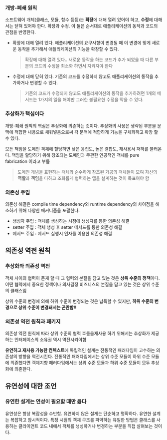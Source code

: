 ### 개방-폐쇄 원칙

소프트웨어 개체(클래스, 모듈, 함수 등등)는 **확장**에 대해 열려 있어야 하고, **수정**에 대해서는 닫혀 있어야 한다. 
확장과 수정. 이 둘은 순서대로 애플리케이션의 동작과 코드의 관점을 반영한다. 

- 확장에 대해 열려 있다. 애플리케이션의 요구사항이 변경될 때 이 변경에 맞게 새로운 동작을 추가해서 애플리케이션의 기능을 확장할 수 있다.

  >확장에 대해 열려 있다.. 새로운 동작을 하는 코드가 추가 되었을 때 다른 부분의 코드의 수정을 최소화 하면서 지켜져야 한다

- 수정에 대해 닫혀 있다. 기존의 코드를 수정하지 않고도 애플리케이션의 동작을 추가하거나 변경할 수 있다.

  > 기존의 코드가 수정되지 않고도 애플리케이션의 동작을 추가하려면 1개의 메서드는 1가지의 일을 해야만 그러한 불필요한 수정을 막을 수 있다.

### 추상화가 핵심이다 

개방-폐쇄 원칙의 핵심은 추상화에 의존하는 것이다. 추상화의 사용은 생략된 부분을 문맥에 적합한 내용으로 채워넣음으로써 각 문맥에 적합하게 기능을 구체화하고 확장 할 수 있다.

모든 책임을 도메인 객체에 할당하면 낮은 응집도, 높은 결합도, 재사용서 저하를 불러온다. 책임을 할당하기 위해 창조되는 도메인과 무관한 인공적인 객체를 pure fabrication 이라고 부름

> 도메인 개념을 표현하는 객체와 순수하게 창조된 가공의 객체들이 모여 자신의 **역할**과 **책임**을 다하고 조화롭게 협력하는 앱을 설계하는 것이 목표여야 함

### 의존성 주입

의존성 해결은 compile time dependency와 runtime dependency의 차이점을 해소하기 위해 다양한 매커니즘을 포괄한다. 

- 생성자 주입 : 객체를 생성하는 시점에 생성자를 통한 의존성 해결
- setter 주입 : 객체 생성 후 setter 메서드를 통한 의존성 해결
- 메서드 주입 : 메서드 실행시 인자를 이용한 의존성 해결

## 의존성 역전 원칙

### 추상화와 의존성 역전

객체 사이의 협력이 존재 할 때 그 협력의 본질을 담고 있는 것은 **상위 수준의 정책**이다.  어떤 협력에서 중요한 정책이나 의사결정 비즈니스의 본질을 담고 있는 것은 상위 수준의 클래스임

상위 수준의 변경에 의해 하위 수준이 변경되는 것은 납득할 수 있지만, **하위 수준의 변경으로 상위 수준이 변경돼서는 곤란함!!**

### 의존성 역전 원칙과 패키지

의존성 역전 원칙에 따라 상위 수준의 협력 흐름을재사용 하기 위해서는 추상화가 제공하는 인터페이스의 소유권 역시 역전시켜야함

**유연하고 재사용 가능한 컨텍스트**에 독립적인 설계는 전통적인 패러다임이 고수하는 의존성의 방향을 역전시킨다. 전통적인 패러다임에서는 상위 수준 모듈이 하위 수준 모듈에 의존했다면 객체지향 패러다임에서는 상위 수준 모듈과 하위 수준 모듈이 모두 추상화에 의존한다. 

## 유연성에 대한 조언

### 유연한 설계는 연성이 필요할 때만 옳다

유연성은 항상 복잡성을 수반함. 유연하지 않은 설계는 단순하고 명확하다. 유연한 설계는 복잡하고 암시적이다. 특정 시점의 객체 구조를 파악하는 유일한 방법은 클래스를 사용하는 클라이언트 코드 내에서 객체를 생성하거나 변경하는 부분을 직접 살펴보는 것이다.
